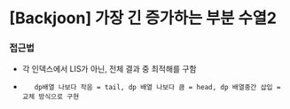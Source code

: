 # [Backjoon] 가장 긴 증가하는 부분 수열2

### 접근법

-    각 인덱스에서 LIS가 아닌, 전체 결과 중 최적해를 구함
-        dp배열 나보다 작음 = tail, dp 배열 나보다 큼 = head, dp 배열중간 삽입 = 교체 방식으로 구현
